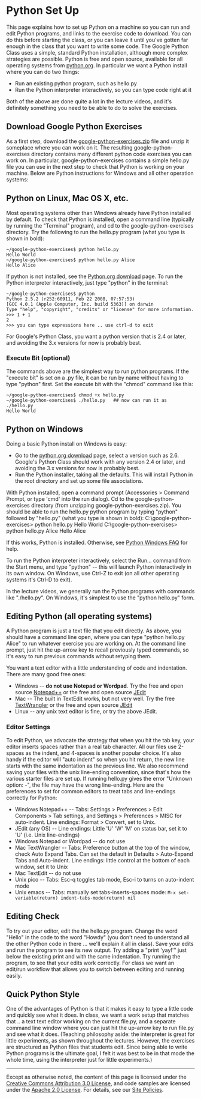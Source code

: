 Python Set Up
=============

This page explains how to set up Python on a machine so you can run and
edit Python programs, and links to the exercise code to download. You
can do this before starting the class, or you can leave it until you've
gotten far enough in the class that you want to write some code. The
Google Python Class uses a simple, standard Python installation,
although more complex strategies are possible. Python is free and open
source, available for all operating systems from
[python.org](http://python.org/). In particular we want a Python install
where you can do two things:

-   Run an existing python program, such as hello.py
-   Run the Python interpreter interactively, so you can type code right
    at it

Both of the above are done quite a lot in the lecture videos, and it's
definitely something you need to be able to do to solve the exercises.

Download Google Python Exercises
--------------------------------

As a first step, download the
[google-python-exercises.zip](google-python-exercises.zip)
file and unzip it someplace where you can work on it. The resulting
google-python-exercises directory contains many different python code
exercises you can work on. In particular, google-python-exercises
contains a simple hello.py file you can use in the next step to check
that Python is working on your machine. Below are Python instructions
for Windows and all other operation systems:

Python on Linux, Mac OS X, etc.
-------------------------------

Most operating systems other than Windows already have Python installed
by default. To check that Python is installed, open a command line
(typically by running the "Terminal" program), and cd to the
google-python-exercises directory. Try the following to run the hello.py
program (what you type is shown in bold):

    ~/google-python-exercises$ python hello.py
    Hello World
    ~/google-python-exercises$ python hello.py Alice
    Hello Alice

If python is not installed, see the [Python.org
download](http://python.org/download) page. To run the Python
interpreter interactively, just type "python" in the terminal:

    ~/google-python-exercises$ python
    Python 2.5.2 (r252:60911, Feb 22 2008, 07:57:53) 
    [GCC 4.0.1 (Apple Computer, Inc. build 5363)] on darwin
    Type "help", "copyright", "credits" or "license" for more information.
    >>> 1 + 1
    2
    >>> you can type expressions here .. use ctrl-d to exit

For Google's Python Class, you want a python version that is 2.4 or
later, and avoiding the 3.x versions for now is probably best.

### Execute Bit (optional)

The commands above are the simplest way to run python programs. If the
"execute bit" is set on a .py file, it can be run by name without having
to type "python" first. Set the execute bit with the "chmod" command
like this:

    ~/google-python-exercises$ chmod +x hello.py
    ~/google-python-exercises$ ./hello.py   ## now can run it as ./hello.py
    Hello World

Python on Windows
-----------------

Doing a basic Python install on Windows is easy:

-   Go to the [python.org download](http://www.python.org/download/)
    page, select a version such as 2.6. Google's Python Class should
    work with any version 2.4 or later, and avoiding the 3.x versions
    for now is probably best.
-   Run the Python installer, taking all the defaults. This will install
    Python in the root directory and set up some file associations.

With Python installed, open a command prompt (Accessories &gt; Command
Prompt, or type 'cmd' into the run dialog). Cd to the
google-python-exercises directory (from unzipping
google-python-exercises.zip). You should be able to run the hello.py
python program by typing "python" followed by "hello.py" (what you type
is shown in bold):
    C:\google-python-exercises> python hello.py
    Hello World
    C:\google-python-exercises> python hello.py Alice
    Hello Alice

If this works, Python is installed. Otherwise, see [Python Windows
FAQ](http://www.python.org/doc/faq/windows/) for help.

To run the Python interpreter interactively, select the Run... command
from the Start menu, and type "python" -- this will launch Python
interactively in its own window. On Windows, use Ctrl-Z to exit (on all
other operating systems it's Ctrl-D to exit).

In the lecture videos, we generally run the Python programs with
commands like "./hello.py". On Windows, it's simplest to use the "python
hello.py" form.

Editing Python (all operating systems)
--------------------------------------

A Python program is just a text file that you edit directly. As above,
you should have a command line open, where you can type "python hello.py
Alice" to run whatever exercise you are working on. At the command line
prompt, just hit the up-arrow key to recall previously typed commands,
so it's easy to run previous commands without retyping them.

You want a text editor with a little understanding of code and
indentation. There are many good free ones:

-   Windows -- **do not use Notepad or Wordpad**. Try the free and open
    source
    [Notepad++](http://notepad-plus.sourceforge.net/uk/download.php) or
    the free and open source
    [JEdit](http://www.jedit.org/index.php?page=download)
-   Mac -- The built in TextEdit works, but not very well. Try the free
    [TextWrangler](http://www.barebones.com/products/TextWrangler/download.html)
    or the free and open source
    [JEdit](http://www.jedit.org/index.php?page=download)
-   Linux -- any unix text editor is fine, or try the above JEdit.

### Editor Settings

To edit Python, we advocate the strategy that when you hit the tab key,
your editor inserts spaces rather than a real tab character. All our
files use 2-spaces as the indent, and 4-spaces is another popular
choice. It's also handy if the editor will "auto indent" so when you hit
return, the new line starts with the same indentation as the previous
line. We also recommend saving your files with the unix line-ending
convention, since that's how the various starter files are set up. If
running hello.py gives the error "Unknown option: -", the file may have
the wrong line-ending. Here are the preferences to set for common
editors to treat tabs and line-endings correctly for Python:

-   Windows Notepad++ -- Tabs: Settings &gt; Preferences &gt; Edit
    Components &gt; Tab settings, and Settings &gt; Preferences &gt;
    MISC for auto-indent. Line endings: Format &gt; Convert, set
    to Unix.
-   JEdit (any OS) -- Line endings: Little 'U' 'W' 'M' on status bar,
    set it to 'U' (i.e. Unix line-endings)
-   Windows Notepad or Wordpad -- do not use
-   Mac TextWrangler -- Tabs: Preference button at the top of the
    window, check Auto Expand Tabs. Can set the default in Defaults &gt;
    Auto-Expand Tabs and Auto-indent. Line endings: little control at
    the bottom of each window, set it to Unix
-   Mac TextEdit -- do not use
-   Unix pico -- Tabs: Esc-q toggles tab mode, Esc-i to turns on
    auto-indent mode
-   Unix emacs -- Tabs: manually set tabs-inserts-spaces mode:
    `M-x set-variable(return) indent-tabs-mode(return) nil`

Editing Check
-------------

To try out your editor, edit the the hello.py program. Change the word
"Hello" in the code to the word "Howdy" (you don't need to understand
all the other Python code in there ... we'll explain it all in class).
Save your edits and run the program to see its new output. Try adding a
"print 'yay!'" just below the existing print and with the same
indentation. Try running the program, to see that your edits work
correctly. For class we want an edit/run workflow that allows you to
switch between editing and running easily.

Quick Python Style
------------------

One of the advantages of Python is that it makes it easy to type a
little code and quickly see what it does. In class, we want a work setup
that matches that .. a text text editor working on the current file.py,
and a separate command line window where you can just hit the up-arrow
key to run file.py and see what it does. (Teaching philosophy aside: the
interpreter is great for little experiments, as shown throughout the
lectures. However, the exercises are structured as Python files that
students edit. Since being able to write Python programs is the ultimate
goal, I felt it was best to be in that mode the whole time, using the
interpreter just for little experiments.)


----

Except as otherwise noted, the content of this page is licensed under
the [Creative Commons Attribution 3.0
License](http://creativecommons.org/licenses/by/3.0/), and code samples
are licensed under the [Apache 2.0
License](http://www.apache.org/licenses/LICENSE-2.0). For details, see
our [Site Policies](https://developers.google.com/terms/site-policies).
